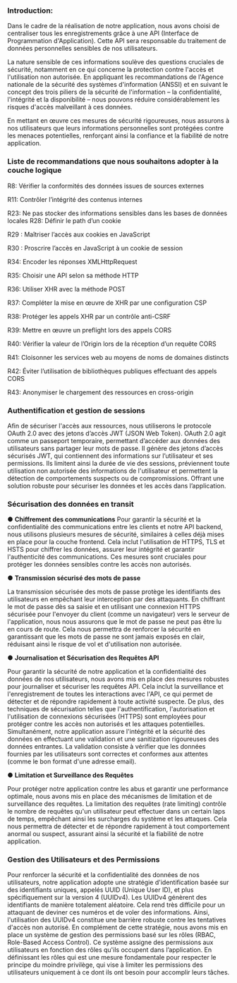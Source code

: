 ### Introduction:

Dans le cadre de la réalisation de notre application, nous avons choisi de centraliser tous les enregistrements grâce à une API (Interface de Programmation d'Application). Cette API sera responsable du traitement de données personnelles sensibles de nos utilisateurs.

La nature sensible de ces informations soulève des questions cruciales de sécurité, notamment en ce qui concerne la protection contre l'accès et l'utilisation non autorisée. En appliquant les recommandations de l'Agence nationale de la sécurité des systèmes d'information (ANSSI) et en suivant le concept des trois piliers de la sécurité de l'information – la confidentialité, l'intégrité et la disponibilité – nous pouvons réduire considérablement les risques d'accès malveillant à ces données.

En mettant en œuvre ces mesures de sécurité rigoureuses, nous assurons à nos utilisateurs que leurs informations personnelles sont protégées contre les menaces potentielles, renforçant ainsi la confiance et la fiabilité de notre application.

### Liste de recommandations que nous souhaitons adopter à la couche logique

R8: Vérifier la conformités des données issues de sources externes

R11: Contrôler l’intégrité des contenus internes

R23: Ne pas stocker des informations sensibles dans les bases de données locales R28: Définir le path d’un cookie

R29 : Maîtriser l’accès aux cookies en JavaScript

R30 : Proscrire l’accès en JavaScript à un cookie de session

R34: Encoder les réponses XMLHttpRequest

R35: Choisir une API selon sa méthode HTTP

R36: Utiliser XHR avec la méthode POST

R37: Compléter la mise en œuvre de XHR par une configuration CSP

R38: Protéger les appels XHR par un contrôle anti-CSRF

R39: Mettre en œuvre un preflight lors des appels CORS

R40: Vérifier la valeur de l’Origin lors de la réception d’un requête CORS

R41: Cloisonner les services web au moyens de noms de domaines distincts

R42: Éviter l’utilisation de bibliothèques publiques effectuant des appels CORS

R43: Anonymiser le chargement des ressources en cross-origin

### Authentification et gestion de sessions

Afin de sécuriser l'accès aux ressources, nous utiliserons le protocole OAuth 2.0 avec des jetons d’accès JWT (JSON Web Token).
OAuth 2.0 agit comme un passeport temporaire, permettant d’accéder aux données des utilisateurs sans partager leur mots de passe. Il génère des jetons d’accès sécurisés JWT, qui contiennent des informations sur l’utilisateur et ses permissions.
Ils limitent ainsi la durée de vie des sessions, préviennent toute utilisation non autorisée des informations de l'utilisateur et permettent la détection de comportements suspects ou de compromissions. Offrant une solution robuste pour sécuriser les données et les accès dans l’application.

### Sécurisation des données en transit

● **Chiffrement des communications**
Pour garantir la sécurité et la confidentialité des communications entre les clients et notre API backend, nous utilisons plusieurs mesures de sécurité, similaires à celles déjà mises en place pour la couche frontend. Cela inclut l'utilisation de HTTPS, TLS et HSTS pour chiffrer les données, assurer leur intégrité et garantir l'authenticité des communications. Ces mesures sont cruciales pour protéger les données sensibles contre les accès non autorisés.

● **Transmission sécurisé des mots de passe**

La transmission sécurisée des mots de passe protège les identifiants des utilisateurs en empêchant leur interception par des attaquants. En chiffrant le mot de passe dès sa saisie et en utilisant une connexion HTTPS sécurisée pour l'envoyer du
client (comme un navigateur) vers le serveur de l'application, nous nous assurons que le mot de passe ne peut pas être lu en cours de route. Cela nous permettra de renforcer la sécurité en garantissant que les mots de passe ne sont jamais exposés en clair, réduisant ainsi le risque de vol et d'utilisation non autorisée.

● **Journalisation et Sécurisation des Requêtes API**

Pour garantir la sécurité de notre application et la confidentialité des données de nos utilisateurs, nous avons mis en place des mesures robustes pour journaliser et sécuriser les requêtes API. Cela inclut la surveillance et l'enregistrement de toutes les interactions avec l'API, ce qui permet de détecter et de répondre rapidement à toute activité suspecte. De plus, des techniques de sécurisation telles que l'authentification, l'autorisation et l'utilisation de connexions sécurisées (HTTPS) sont employées pour protéger contre les accès non autorisés et les attaques potentielles.
Simultanément, notre application assure l'intégrité et la sécurité des données en effectuant une validation et une sanitization rigoureuses des données entrantes. La validation consiste à vérifier que les données fournies par les utilisateurs sont correctes et conformes aux attentes (comme le bon format d'une adresse email).

● **Limitation et Surveillance des Requêtes**

Pour protéger notre application contre les abus et garantir une performance optimale, nous avons mis en place des mécanismes de limitation et de surveillance des requêtes. La limitation des requêtes (rate limiting) contrôle le nombre de requêtes qu'un utilisateur peut effectuer dans un certain laps de temps, empêchant ainsi les surcharges du système et les attaques. Cela nous permettra de détecter et de répondre rapidement à tout comportement anormal ou suspect, assurant ainsi la sécurité et la fiabilité de notre application.

### Gestion des Utilisateurs et des Permissions

Pour renforcer la sécurité et la confidentialité des données de nos utilisateurs, notre application adopte une stratégie d'identification basée sur des identifiants uniques, appelés UUID (Unique User ID), et plus spécifiquement sur la version 4 (UUIDv4). Les UUIDv4 génèrent des identifiants de manière totalement aléatoire. Cela rend très difficile pour un attaquant de deviner ces numéros et de voler des informations. Ainsi, l'utilisation des UUIDv4 constitue une barrière robuste contre les tentatives d'accès non autorisé.
En complément de cette stratégie, nous avons mis en place un système de gestion des permissions basé sur les rôles (RBAC, Role-Based Access Control). Ce système assigne des permissions aux utilisateurs en fonction des rôles qu'ils occupent dans l’application. En définissant les rôles qui est une mesure fondamentale pour respecter le principe du moindre privilège, qui vise à limiter les permissions des utilisateurs uniquement à ce dont ils ont besoin pour accomplir leurs tâches.

